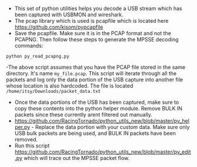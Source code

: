 - This set of python utilities helps you decode a USB stream which has been captured with USBMON and wireshark.
- The pcap library which is used is pcapfile which is located here https://github.com/kisom/pypcapfile
- Save the pcapfile. Make sure it is in the PCAP format and not the PCAPNG. Then follow these steps to generate the MPSSE decoding commands:

`python py_read_pcapng.py`

-The above script assumes that you have the PCAP file stored in the same directory. It's name `my_file.pcap`. This script will iterate through all the packets and log only the data portion of the USB capture into another file whose location is also hardcoded. The file is located `/home/itsy/Downloads/packet_data.txt`
- Once the data portions of the USB has been captured, make sure to copy these contents into the python helper module. Remove BULK IN packets since these currently arent filtered out manually.
- https://github.com/RacingTornado/python_utils_new/blob/master/py_helper.py - Replace the data portion with your custom data. Make sure only USB bulk packets are being used, and BULK IN packets have been removed.
- Run this script https://github.com/RacingTornado/python_utils_new/blob/master/py_edit.py which will trace out the MPSSE packet flow.
